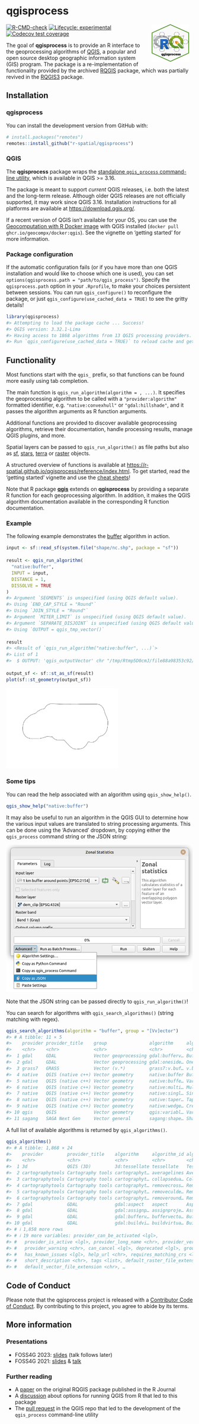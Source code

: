 
<!-- README.md is generated from README.Rmd. Please edit that file -->

# qgisprocess

<img src="man/figures/qgisprocess.svg" align="right" hspace="10" vspace="0" width="20%">

<!-- badges: start -->

[![R-CMD-check](https://github.com/r-spatial/qgisprocess/actions/workflows/R-CMD-check.yaml/badge.svg)](https://github.com/r-spatial/qgisprocess/actions/workflows/R-CMD-check.yaml)
[![Lifecycle:
experimental](https://img.shields.io/badge/lifecycle-experimental-orange.svg)](https://lifecycle.r-lib.org/articles/stages.html#experimental)
[![Codecov test
coverage](https://codecov.io/gh/r-spatial/qgisprocess/branch/main/graph/badge.svg)](https://app.codecov.io/gh/r-spatial/qgisprocess/tree/main)
<!-- badges: end -->

The goal of **qgisprocess** is to provide an R interface to the
geoprocessing algorithms of [QGIS](https://qgis.org/en/site/), a popular
and open source desktop geographic information system (GIS) program. The
package is a re-implementation of functionality provided by the archived
[RQGIS](https://cran.r-project.org/package=RQGIS) package, which was
partially revived in the [RQGIS3](https://github.com/r-spatial/RQGIS3)
package.

## Installation

### qgisprocess

You can install the development version from GitHub with:

``` r
# install.packages("remotes")
remotes::install_github("r-spatial/qgisprocess")
```

### QGIS

The **qgisprocess** package wraps the [standalone `qgis_process`
command-line
utility](https://docs.qgis.org/latest/en/docs/user_manual/processing/standalone.html),
which is available in QGIS \>= 3.16.

The package is meant to support *current* QGIS releases, i.e. both the
latest and the long-term release. Although older QGIS releases are not
officially supported, it may work since QGIS 3.16. Installation
instructions for all platforms are available at
<https://download.qgis.org/>.

If a recent version of QGIS isn’t available for your OS, you can use the
[Geocomputation with R Docker
image](https://github.com/geocompx/docker/pkgs/container/docker) with
QGIS installed (`docker pull ghcr.io/geocompx/docker:qgis`). See the
vignette on ‘getting started’ for more information.

### Package configuration

If the automatic configuration fails (or if you have more than one QGIS
installation and would like to choose which one is used), you can set
`options(qgisprocess.path = "path/to/qgis_process")`. Specify the
`qgisprocess.path` option in your `.Rprofile`, to make your choices
persistent between sessions. You can run `qgis_configure()` to
reconfigure the package, or just
`qgis_configure(use_cached_data = TRUE)` to see the gritty details!

``` r
library(qgisprocess)
#> Attempting to load the package cache ... Success!
#> QGIS version: 3.32.1-Lima
#> Having access to 1868 algorithms from 13 QGIS processing providers.
#> Run `qgis_configure(use_cached_data = TRUE)` to reload cache and get more details.
```

## Functionality

Most functions start with the `qgis_` prefix, so that functions can be
found more easily using tab completion.

The main function is `qgis_run_algorithm(algorithm = , ...)`. It
specifies the geoprocessing algorithm to be called with a
`"provider:algorithm"` formatted identifier, e.g. `"native:convexhull"`
or `"gdal:hillshade"`, and it passes the algorithm arguments as R
function arguments.

Additional functions are provided to discover available geoprocessing
algorithms, retrieve their documentation, handle processing results,
manage QGIS plugins, and more.

Spatial layers can be passed to `qgis_run_algorithm()` as file paths but
also as [sf](https://r-spatial.github.io/sf/),
[stars](https://r-spatial.github.io/stars/),
[terra](https://rspatial.github.io/terra/) or
[raster](https://cran.r-project.org/package=raster) objects.

A structured overview of functions is available at
<https://r-spatial.github.io/qgisprocess/reference/index.html>. To get
started, read the ‘getting started’ vignette and use the [cheat
sheets](https://r-spatial.github.io/qgisprocess/articles/)!

Note that R package
[**qgis**](https://github.com/JanCaha/r_package_qgis) extends on
**qgisprocess** by providing a separate R function for each
geoprocessing algorithm. In addition, it makes the QGIS algorithm
documentation available in the corresponding R function documentation.

### Example

The following example demonstrates the
[buffer](https://docs.qgis.org/latest/en/docs/user_manual/processing_algs/qgis/vectorgeometry.html#buffer)
algorithm in action.

``` r
input <- sf::read_sf(system.file("shape/nc.shp", package = "sf"))

result <- qgis_run_algorithm(
  "native:buffer",
  INPUT = input,
  DISTANCE = 1,
  DISSOLVE = TRUE
)
#> Argument `SEGMENTS` is unspecified (using QGIS default value).
#> Using `END_CAP_STYLE = "Round"`
#> Using `JOIN_STYLE = "Round"`
#> Argument `MITER_LIMIT` is unspecified (using QGIS default value).
#> Argument `SEPARATE_DISJOINT` is unspecified (using QGIS default value).
#> Using `OUTPUT = qgis_tmp_vector()`

result
#> <Result of `qgis_run_algorithm("native:buffer", ...)`>
#> List of 1
#>  $ OUTPUT: 'qgis_outputVector' chr "/tmp/Rtmp5D0cmJ/file88a98353c92/file88a96bb96596.gpkg"

output_sf <- sf::st_as_sf(result)
plot(sf::st_geometry(output_sf))
```

<img src="man/figures/README-buffer-1.png" width="60%" />

### Some tips

You can read the help associated with an algorithm using
`qgis_show_help()`.

``` r
qgis_show_help("native:buffer")
```

It may also be useful to run an algorithm in the QGIS GUI to determine
how the various input values are translated to string processing
arguments. This can be done using the ‘Advanced’ dropdown, by copying
either the `qgis_process` command string or the JSON string:

![](man/figures/copy_as_json.png)

Note that the JSON string can be passed directly to
`qgis_run_algorithm()`!

You can search for algorithms with `qgis_search_algorithms()` (string
matching with regex).

``` r
qgis_search_algorithms(algorithm = "buffer", group = "[Vv]ector")
#> # A tibble: 11 × 5
#>    provider provider_title    group                algorithm     algorithm_title
#>    <chr>    <chr>             <chr>                <chr>         <chr>          
#>  1 gdal     GDAL              Vector geoprocessing gdal:bufferv… Buffer vectors 
#>  2 gdal     GDAL              Vector geoprocessing gdal:oneside… One side buffer
#>  3 grass7   GRASS             Vector (v.*)         grass7:v.buf… v.buffer       
#>  4 native   QGIS (native c++) Vector geometry      native:buffer Buffer         
#>  5 native   QGIS (native c++) Vector geometry      native:buffe… Variable width…
#>  6 native   QGIS (native c++) Vector geometry      native:multi… Multi-ring buf…
#>  7 native   QGIS (native c++) Vector geometry      native:singl… Single sided b…
#>  8 native   QGIS (native c++) Vector geometry      native:taper… Tapered buffers
#>  9 native   QGIS (native c++) Vector geometry      native:wedge… Create wedge b…
#> 10 qgis     QGIS              Vector geometry      qgis:variabl… Variable dista…
#> 11 sagang   SAGA Next Gen     Vector general       sagang:shape… Shapes buffer
```

A full list of available algorithms is returned by `qgis_algorithms()`.

``` r
qgis_algorithms()
#> # A tibble: 1,868 × 24
#>    provider         provider_title    algorithm     algorithm_id algorithm_title
#>    <chr>            <chr>             <chr>         <chr>        <chr>          
#>  1 3d               QGIS (3D)         3d:tessellate tessellate   Tessellate     
#>  2 cartographytools Cartography tools cartographyt… averagelines Average linest…
#>  3 cartographytools Cartography tools cartographyt… collapsedua… Collapse dual …
#>  4 cartographytools Cartography tools cartographyt… removecross… Remove cross r…
#>  5 cartographytools Cartography tools cartographyt… removeculde… Remove cul-de-…
#>  6 cartographytools Cartography tools cartographyt… removeround… Remove roundab…
#>  7 gdal             GDAL              gdal:aspect   aspect       Aspect         
#>  8 gdal             GDAL              gdal:assignp… assignproje… Assign project…
#>  9 gdal             GDAL              gdal:bufferv… buffervecto… Buffer vectors 
#> 10 gdal             GDAL              gdal:buildvi… buildvirtua… Build virtual …
#> # ℹ 1,858 more rows
#> # ℹ 19 more variables: provider_can_be_activated <lgl>,
#> #   provider_is_active <lgl>, provider_long_name <chr>, provider_version <chr>,
#> #   provider_warning <chr>, can_cancel <lgl>, deprecated <lgl>, group <chr>,
#> #   has_known_issues <lgl>, help_url <chr>, requires_matching_crs <lgl>,
#> #   short_description <chr>, tags <list>, default_raster_file_extension <chr>,
#> #   default_vector_file_extension <chr>, …
```

## Code of Conduct

Please note that the qgisprocess project is released with a [Contributor
Code of
Conduct](https://r-spatial.github.io/qgisprocess/CODE_OF_CONDUCT.html).
By contributing to this project, you agree to abide by its terms.

## More information

### Presentations

- FOSS4G 2023:
  [slides](https://florisvdh.github.io/foss4g-2023-qgisprocess/) (talk
  follows later)
- FOSS4G 2021:
  [slides](https://dewey.dunnington.ca/slides/qgisprocess2021/) &
  [talk](https://www.youtube.com/watch?v=iA0OQ2Icn6Y&t=1912s)

### Further reading

- A
  [paper](https://journal.r-project.org/archive/2017/RJ-2017-067/index.html)
  on the original RQGIS package published in the R Journal
- A [discussion](https://github.com/r-spatial/discuss/issues/41) about
  options for running QGIS from R that led to this package
- The [pull request](https://github.com/qgis/QGIS/pull/34617) in the
  QGIS repo that led to the development of the `qgis_process`
  command-line utility
